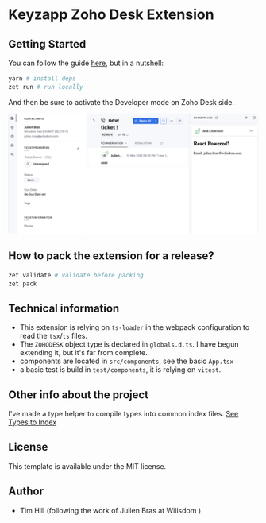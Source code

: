 # Keyzapp Zoho Desk Extension

## Getting Started

You can follow the guide [here](https://www.zoho.com/desk/extensions/guide/test-extension.html), but in a nutshell:

```bash
yarn # install deps
zet run # run locally
```

And then be sure to activate the Developer mode on Zoho Desk side.

![screenshot](./screenshot.png)

## How to pack the extension for a release?

```bash
zet validate # validate before packing
zet pack 
```

## Technical information

- This extension is relying on `ts-loader` in the webpack configuration to read the `tsx`/`ts` files.
- The `ZOHODESK` object type is declared in `globals.d.ts`. I have begun extending it, but it's far from complete.
- components are located in `src/components`, see the basic `App.tsx`
- a basic test is build in `test/components`, it is relying on `vitest`.

## Other info about the project

I've made a type helper to compile types into common index files. [See Types to Index](./types-to-index.md)

## License

This template is available under the MIT license.

## Author

- Tim Hill (following the work of Julien Bras at Wiiisdom )
